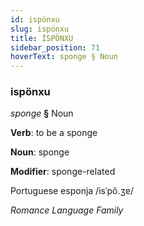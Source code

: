 ```yaml
---
id: ispönxu
slug: ispönxu
title: İSPÖNXU
sidebar_position: 71
hoverText: sponge § Noun
---
```


### ispönxu

*sponge* **§** Noun

**Verb**: to be a sponge

**Noun**: sponge

**Modifier**: sponge-related

Portuguese esponja /isˈpõ.ʒɐ/

*Romance Language Family*